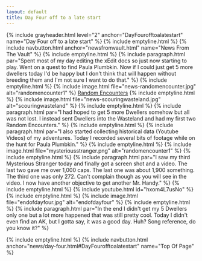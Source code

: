```yaml
---
layout: default
title: Day Four off to a late start
---
```

{% include grayheader.html level="2" anchor="DayFourofftoalatestart" name="Day Four off to a late start" %}
{% include emptyline.html %}
{% include navbutton.html anchor="newsfromvault.html" name="News From The Vault" %}
{% include emptyline.html %}
{% include paragraph.html par="Spent most of my day editing the xEdit docs so just now starting to play. Went on a quest to find Paula Plumbkin. Now if I could just get 5 more dwellers today I'd be happy but I don't think that will happen without breeding them and I'm not sure I want to do that." %}
{% include emptyline.html %}
{% include image.html file="news-randomencounter.jpg" alt="randomencounter1" %}
[Random Encounters](./RandomEncounter.md)
{% include emptyline.html %}
{% include image.html file="news-scouringwasteland.jpg" alt="scouringwasteland" %}
{% include emptyline.html %}
{% include paragraph.html par="I had hoped to get 5 more Dwellers somehow but all was not lost. I instead sent Dwellers into the Wasteland and had my first two Random Encounters." %}
{% include emptyline.html %}
{% include paragraph.html par="I also started collecting historical data (Youtube Videos) of my adventures. Today I recorded several bits of footage while on the hunt for Paula Plumbkin." %}
{% include emptyline.html %}
{% include image.html file="mysteriousstranger.png" alt="randomencounter1" %}
{% include emptyline.html %}
{% include paragraph.html par="I saw my third Mysterious Stranger today and finally got a screen shot and a video. The last two gave me over 1,000 caps. The last one was about 1,900 something. The third one was only 272. Can't complain though as you will see in the video. I now have another objective to get another Mr. Handy." %}
{% include emptyline.html %}
{% include youtube.html id="hxom4L7usNo" %}
{% include emptyline.html %}
{% include image.html file="endofdayfour.jpg" alt="endofdayfour" %}
{% include emptyline.html %}
{% include paragraph.html par="In the end I didn't get my 5 Dwellers only one but a lot more happened that was still pretty cool. Today I didn't even find an AK, but I gotta say, it was a good day. Huh? Song reference, do you know it?" %}

{% include emptyline.html %}
{% include navbutton.html anchor="news/day-four.html#DayFourofftoalatestart" name="Top Of Page" %}
